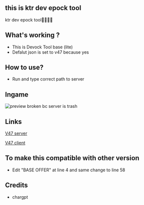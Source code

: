 ## this is ktr dev epock tool


ktr dev epock tool🥶🥶🥶🥶


## What's working ?
- This is Devock Tool base (lite)
- Defalut json is set to v47 because yes

## How to use?
- Run and type correct path to server 

## Ingame
![preview](https://github.com/user-attachments/assets/0b0a2d35-cc86-45d7-8d7e-d3dc104b419b)
broken bc server is trash

## Links
[V47 server](https://t.me/c/2424301682/2)

[V47 client](https://t.me/DownloadZipBS/316)

## To make this compatible with other version
- Edit "BASE OFFER" at line 4 and same change to line 58 

## Credits
 - chargpt
